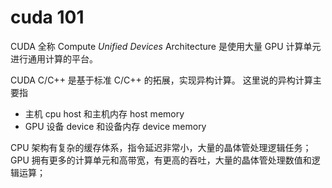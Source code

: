 # cuda 101

CUDA 全称 Compute _Unified Devices_ Architecture 是使用大量 GPU 计算单元进行通用计算的平台。

CUDA C/C++ 是基于标准 C/C++ 的拓展，实现异构计算。
这里说的异构计算主要指
* 主机 cpu host 和主机内存 host memory
* GPU 设备 device 和设备内存 device memory

CPU 架构有复杂的缓存体系，指令延迟非常小，大量的晶体管处理逻辑任务；
GPU 拥有更多的计算单元和高带宽，有更高的吞吐，大量的晶体管处理数值和逻辑运算；



